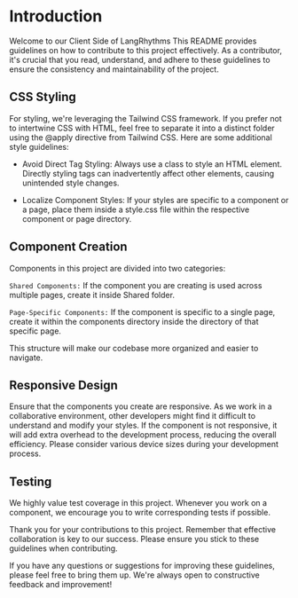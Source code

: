 # Introduction
Welcome to our Client Side of LangRhythms This README provides guidelines on how to contribute to this project effectively. As a contributor, it's crucial that you read, understand, and adhere to these guidelines to ensure the consistency and maintainability of the project.

## CSS Styling
For styling, we're leveraging the Tailwind CSS framework. If you prefer not to intertwine CSS with HTML, feel free to separate it into a distinct folder using the @apply directive from Tailwind CSS. Here are some additional style guidelines:

* Avoid Direct Tag Styling: Always use a class to style an HTML element. Directly styling tags can inadvertently affect other elements, causing unintended style changes.

* Localize Component Styles: If your styles are specific to a component or a page, place them inside a style.css file within the respective component or page directory.

## Component Creation
Components in this project are divided into two categories:

`Shared Components:` If the component you are creating is used across multiple pages, create it inside Shared folder.

`Page-Specific Components:` If the component is specific to a single page, create it within the components directory inside the directory of that specific page.

This structure will make our codebase more organized and easier to navigate.

## Responsive Design
Ensure that the components you create are responsive. As we work in a collaborative environment, other developers might find it difficult to understand and modify your styles. If the component is not responsive, it will add extra overhead to the development process, reducing the overall efficiency. Please consider various device sizes during your development process.

## Testing
We highly value test coverage in this project. Whenever you work on a component, we encourage you to write corresponding tests if possible.

Thank you for your contributions to this project. Remember that effective collaboration is key to our success. Please ensure you stick to these guidelines when contributing.

If you have any questions or suggestions for improving these guidelines, please feel free to bring them up. We're always open to constructive feedback and improvement!
